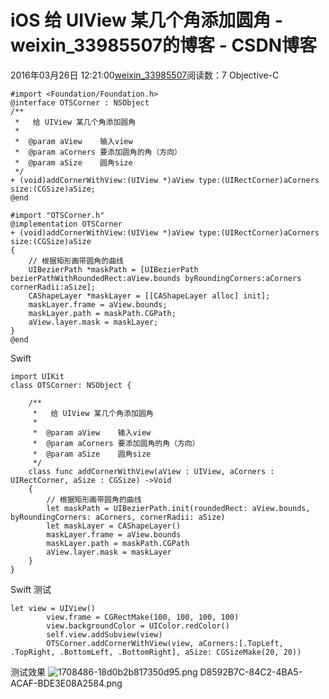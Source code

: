 # iOS 给 UIView 某几个角添加圆角 - weixin_33985507的博客 - CSDN博客
2016年03月26日 12:21:00[weixin_33985507](https://me.csdn.net/weixin_33985507)阅读数：7
Objective-C
```
#import <Foundation/Foundation.h>
@interface OTSCorner : NSObject
/**
 *   给 UIView 某几个角添加圆角
 *
 *  @param aView    输入view
 *  @param aCorners 要添加圆角的角（方向）
 *  @param aSize    圆角size
 */
+ (void)addCornerWithView:(UIView *)aView type:(UIRectCorner)aCorners size:(CGSize)aSize;
@end
```
```
#import "OTSCorner.h"
@implementation OTSCorner
+ (void)addCornerWithView:(UIView *)aView type:(UIRectCorner)aCorners size:(CGSize)aSize
{
    // 根据矩形画带圆角的曲线
    UIBezierPath *maskPath = [UIBezierPath bezierPathWithRoundedRect:aView.bounds byRoundingCorners:aCorners cornerRadii:aSize];
    CAShapeLayer *maskLayer = [[CAShapeLayer alloc] init];
    maskLayer.frame = aView.bounds;
    maskLayer.path = maskPath.CGPath;
    aView.layer.mask = maskLayer;
}
@end
```
Swift
```
import UIKit
class OTSCorner: NSObject {
    
    /**
     *   给 UIView 某几个角添加圆角
     *
     *  @param aView    输入view
     *  @param aCorners 要添加圆角的角（方向）
     *  @param aSize    圆角size
     */
    class func addCornerWithView(aView : UIView, aCorners : UIRectCorner, aSize : CGSize) ->Void
    {
        // 根据矩形画带圆角的曲线
        let maskPath = UIBezierPath.init(roundedRect: aView.bounds, byRoundingCorners: aCorners, cornerRadii: aSize)
        let maskLayer = CAShapeLayer()
        maskLayer.frame = aView.bounds
        maskLayer.path = maskPath.CGPath
        aView.layer.mask = maskLayer
    }
}
```
Swift 测试
```
let view = UIView()
        view.frame = CGRectMake(100, 100, 100, 100)
        view.backgroundColor = UIColor.redColor()
        self.view.addSubview(view)
        OTSCorner.addCornerWithView(view, aCorners:[.TopLeft, .TopRight, .BottomLeft, .BottomRight], aSize: CGSizeMake(20, 20))
```
测试效果
![1708486-18d0b2b817350d95.png](https://upload-images.jianshu.io/upload_images/1708486-18d0b2b817350d95.png)
D8592B7C-84C2-4BA5-ACAF-BDE3E08A2584.png
